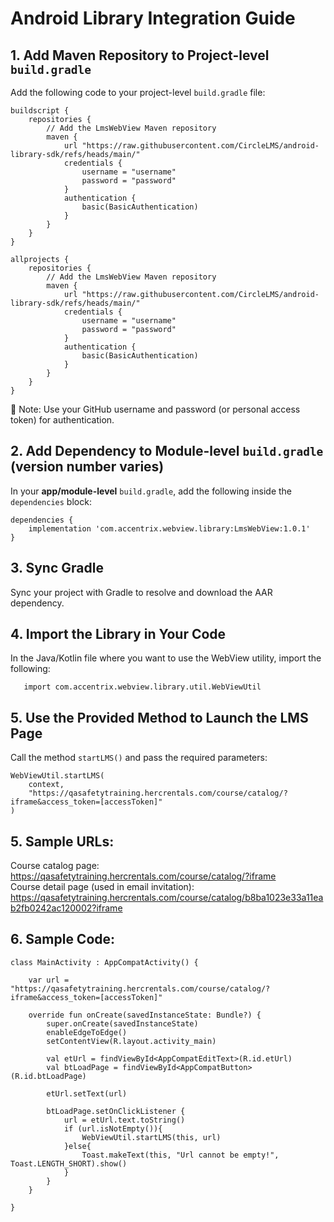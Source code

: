 # Android Library Integration Guide

## **1. Add Maven Repository to Project-level `build.gradle`**  
   Add the following code to your project-level `build.gradle` file:
```
buildscript {
    repositories {
        // Add the LmsWebView Maven repository
        maven {
            url "https://raw.githubusercontent.com/CircleLMS/android-library-sdk/refs/heads/main/"
            credentials {
                username = "username"
                password = "password"
            }
            authentication {
                basic(BasicAuthentication)
            }
        }
    }
}

allprojects {
    repositories {
        // Add the LmsWebView Maven repository
        maven {
            url "https://raw.githubusercontent.com/CircleLMS/android-library-sdk/refs/heads/main/"
            credentials {
                username = "username"
                password = "password"
            }
            authentication {
                basic(BasicAuthentication)
            }
        }
    }
}
```
🔐 Note: Use your GitHub username and password (or personal access token) for authentication.

## **2. Add Dependency to Module-level `build.gradle`** (version number varies)  
   In your **app/module-level** `build.gradle`, add the following inside the `dependencies` block:
```
dependencies {
    implementation 'com.accentrix.webview.library:LmsWebView:1.0.1'
}
```

## **3. Sync Gradle**  
   Sync your project with Gradle to resolve and download the AAR dependency.  
   
## **4. Import the Library in Your Code**  
   In the Java/Kotlin file where you want to use the WebView utility, import the following:  
```
   import com.accentrix.webview.library.util.WebViewUtil
```

## **5. Use the Provided Method to Launch the LMS Page**  
   Call the method `startLMS()` and pass the required parameters:
```
WebViewUtil.startLMS(
    context,
    "https://qasafetytraining.hercrentals.com/course/catalog/?iframe&access_token=[accessToken]"
)
```
## **5. Sample URLs:**  
Course catalog page: https://qasafetytraining.hercrentals.com/course/catalog/?iframe  
Course detail page (used in email invitation): https://qasafetytraining.hercrentals.com/course/catalog/b8ba1023e33a11eab2fb0242ac120002?iframe

## **6. Sample Code:**  
```
class MainActivity : AppCompatActivity() {

    var url = "https://qasafetytraining.hercrentals.com/course/catalog/?iframe&access_token=[accessToken]"

    override fun onCreate(savedInstanceState: Bundle?) {
        super.onCreate(savedInstanceState)
        enableEdgeToEdge()
        setContentView(R.layout.activity_main)

        val etUrl = findViewById<AppCompatEditText>(R.id.etUrl)
        val btLoadPage = findViewById<AppCompatButton>(R.id.btLoadPage)

        etUrl.setText(url)

        btLoadPage.setOnClickListener {
            url = etUrl.text.toString()
            if (url.isNotEmpty()){
                WebViewUtil.startLMS(this, url)
            }else{
                Toast.makeText(this, "Url cannot be empty!", Toast.LENGTH_SHORT).show()
            }
        }
    }

}

```
